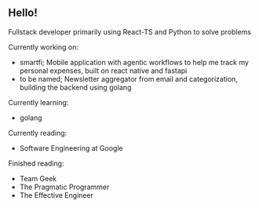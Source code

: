 ## Hello!

Fullstack developer primarily using React-TS and Python to solve problems

Currently working on:
- smartfi; Mobile application with agentic workflows to help me track my personal expenses, built on react native and fastapi
- to be named; Newsletter aggregator from email and categorization, building the backend using golang

Currently learning:
- golang

Currently reading:
- Software Engineering at Google

Finished reading: 
- Team Geek
- The Pragmatic Programmer
- The Effective Engineer

